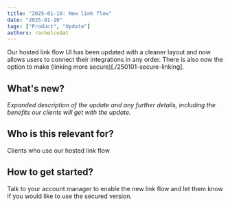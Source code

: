 ```yaml
---
title: "2025-01-10: New link flow"
date: "2025-01-10"
tags: ["Product", "Update"]
authors: rachelcodat
---
```

Our hosted link flow UI has been updated with a cleaner layout and now allows users to connect their integrations in any order. There is also now the option to make (linking more secure)[./250101-secure-linking].

<!--truncate-->

## What's new?

_Expanded description of the update and any further details, including the benefits our clients will get with the update._

## Who is this relevant for?

Clients who use our hosted link flow

## How to get started?

Talk to your account manager to enable the new link flow and let them know if you would like to use the secured version.
